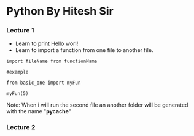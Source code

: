 # Python By Hitesh Sir

### Lecture 1
- Learn to print Hello worl!
- Learn to import a function from one file to another file.


```
import fileName from functionName

#example

from basic_one import myFun

myFun(5) 
```
Note: When i will run the second file an another folder will be generated with the name "__pycache__"

### Lecture 2


